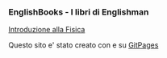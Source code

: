 ### EnglishBooks - I libri di Englishman

[Introduzione alla Fisica](Fisica/index.md)








Questo sito e' stato creato con e su [GitPages](https://pages.githib.com/)
